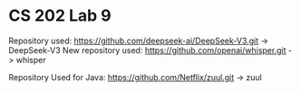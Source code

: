# CS 202 Lab 9
Repository used: https://github.com/deepseek-ai/DeepSeek-V3.git -> DeepSeek-V3
New repository used: https://github.com/openai/whisper.git -> whisper

Repository Used for Java: https://github.com/Netflix/zuul.git -> zuul
